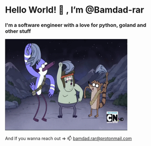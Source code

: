 <h1>Hello World! 👋 , I’m @Bamdad-rar</h1>
<h3>I'm a software engineer with a love for python, goland and other stuff</h3>
<p>
  <img  src="./ohh.gif" alt="ohhh" height="300" width="400" />
</p>

And If you wanna reach out => 📫 bamdad.rar@protonmail.com
